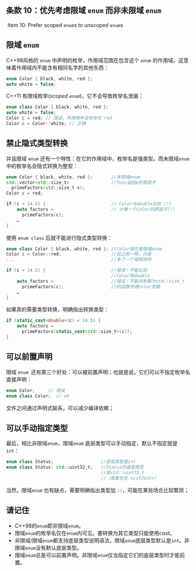 ## 条款 10：优先考虑限域 `enum` 而非未限域 `enum`

​		Item 10: Prefer scoped `enum`s to unscoped `enum`s

## 限域 `enum`

C++98风格的 `enum` 中声明的枚举，作用域范围在包含这个 `enum` 的作用域，这意味着作用域内不能含有相同名字的其他东西：

````c++
enum Color { black, white, red };
auto white = false;
````

C++11 有限域枚举(*scoped `enum`*)，它不会导致枚举名泄漏：

```c++
enum class Color { black, white, red };
auto white = false;
Color c = red; // 错误，作用域中没有存在 red
Color c = Color::white; // 正确
```



## 禁止隐式类型转换

并且限域 `enum` 还有一个特性：在它的作用域中，枚举名是强类型。而未限域`enum `中的枚举名会隐式转换为整型：

````c++
enum Color { black, white, red };       //未限域enum
std::vector<std::size_t>                //func返回x的质因子
  primeFactors(std::size_t x);
Color c = red;

if (c < 14.5) {                         // Color与double比较 (!)
    auto factors =                      // 计算一个Color的质因子(!)
      primeFactors(c);
    …
}
````

使用 `enum class` 后就不能进行隐式类型转换：

````c++
enum class Color { black, white, red }; //Color现在是限域enum
Color c = Color::red;                   //和之前一样，只是
...                                     //多了一个域修饰符

if (c < 14.5) {                         //错误！不能比较
                                        //Color和double
    auto factors =                      //错误！不能向参数为std::size_t
      primeFactors(c);                  //的函数传递Color参数
    …
}
````

如果真的需要类型转换，明确指出转换类型：

````c++
if (static_cast<double>(c) < 14.5) {   
    auto factors =                                  
      primeFactors(static_cast<std::size_t>(c));  
}
````



## 可以前置声明

限域 `enum `还有第三个好处：可以被前置声明；也就是说，它们可以不指定枚举名直接声明：

````c++
enum Color;		// 错误
enum class Color;  // ok
````

文件之间通过声明式联系，可以减少编译依赖；



## 可以手动指定类型

最后，相比非限域`enum`，限域`enum` 底层类型可以手动指定，默认不指定就是 `int`：

````cpp
enum class Status;                  //底层类型是int
enum class Status: std::uint32_t;   //Status的底层类型
                                    //是std::uint32_t
                                    //（需要包含 <cstdint>）
````

当然，限域`enum` 也有缺点，需要明确指出类型加 `::`，可能在某些场合比较繁琐；



## 请记住

- C++98的`enum`即非限域`enum`。
- 限域`enum`的枚举名仅在`enum`内可见。要转换为其它类型只能使用*cast*。
- 非限域/限域`enum`都支持底层类型说明语法，限域`enum`底层类型默认是`int`。非限域`enum`没有默认底层类型。
- 限域`enum`总是可以前置声明。非限域`enum`仅当指定它们的底层类型时才能前置。